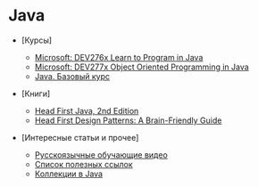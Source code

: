 # Java

* [Курсы]
  * [Microsoft: DEV276x Learn to Program in Java](https://www.edx.org/course/learn-program-java-microsoft-dev276x-0)
  * [Microsoft: DEV277x Object Oriented Programming in Java](https://www.edx.org/course/object-oriented-programming-java-microsoft-dev277x-0)
  * [Java. Базовый курс](https://stepik.org/course/187/syllabus)

* [Книги]
  * [Head First Java, 2nd Edition](http://a.co/gVsZXhX)
  * [Head First Design Patterns: A Brain-Friendly Guide](http://a.co/5nyCxRI)

* [Интересные статьи и прочее]
  * [Русскоязычные обучающие видео](https://habrahabr.ru/company/luxoft/blog/272025/)
  * [Список полезных ссылок](https://habrahabr.ru/company/luxoft/blog/280784/)
  * [Коллекции в Java](https://habrahabr.ru/company/luxoft/blog/256877/)

